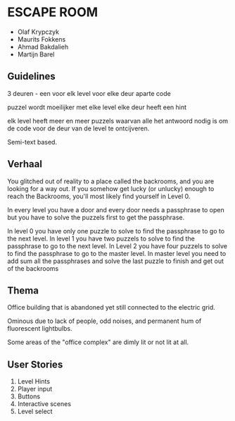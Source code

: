 # ESCAPE ROOM

- Olaf Krypczyk
- Maurits Fokkens
- Ahmad Bakdalieh
- Martijn Barel

## Guidelines

3 deuren - een voor elk level
voor elke deur aparte code

puzzel wordt moeilijker met elke level
elke deur heeft een hint

elk level heeft meer en meer puzzels waarvan alle het antwoord nodig is om de
code voor de deur van de level te ontcijveren.

Semi-text based.

## Verhaal

You glitched out of reality to a place called the backrooms, and you are looking
for a way out. If you somehow get lucky (or unlucky) enough to reach the 
Backrooms, you'll most likely find yourself in Level 0.

In every level you have a door and every door needs a passphrase to open but
you have to solve the puzzels first to get the passphrase.

In level 0 you have only one puzzle to solve to find the passphrase to go to
the next level.
In level 1 you have two puzzels to solve to find the passphrase to go to the 
next level.
In Level 2 you have four puzzels to solve to find the passphrase to go to the
master level.
In master level you need to add sum all the passphrases and solve the last 
puzzle to finish and get out of the backrooms

## Thema

Office building that is abandoned yet still connected to the electric grid.

Ominous due to lack of people, odd noises, and permanent hum of fluorescent
lightbulbs.

Some areas of the "office complex" are dimly lit or not lit at all.

## User Stories
1. Level Hints
2. Player input
3. Buttons
4. Interactive scenes
5. Level select